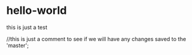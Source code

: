 # hello-world
this is just a test


//this is just a comment to see if we will have any changes saved to the 'master';
